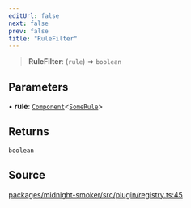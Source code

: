 ```yaml
---
editUrl: false
next: false
prev: false
title: "RuleFilter"
---
```


> **RuleFilter**: (`rule`) => `boolean`

## Parameters

• **rule**: [`Component`](/api/midnight-smoker/midnight-smoker/component/type-aliases/component/)\<[`SomeRule`](/api/midnight-smoker/midnight-smoker/rule/type-aliases/somerule/)\>

## Returns

`boolean`

## Source

[packages/midnight-smoker/src/plugin/registry.ts:45](https://github.com/boneskull/midnight-smoker/blob/417858b/packages/midnight-smoker/src/plugin/registry.ts#L45)
